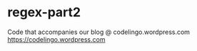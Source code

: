 # regex-part2
Code that accompanies our blog @ codelingo.wordpress.com https://codelingo.wordpress.com
